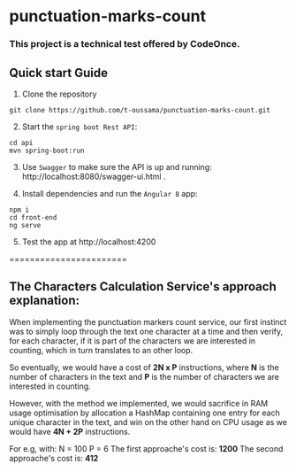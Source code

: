 # punctuation-marks-count
### This project is a technical test offered by CodeOnce.

## Quick start Guide
1. Clone the repository
```
git clone https://github.com/t-oussama/punctuation-marks-count.git
```

2. Start the `spring boot Rest API`:
```
cd api
mvn spring-boot:run
```

3. Use `Swagger` to make sure the API is up and running: http://localhost:8080/swagger-ui.html .

4. Install dependencies and run the `Angular 8` app:
```
npm i
cd front-end
ng serve
```

5. Test the app at http://localhost:4200

=======================

## The Characters Calculation Service's approach explanation:

When implementing the punctuation markers count service, our first instinct was to simply loop through the text one character at a time and then verify, for each character, if it is part of the characters we are interested in counting, which in turn translates to an other loop.

So eventually, we would have a cost of **2N x P** instructions, where **N** is the number of characters in the text and **P** is the number of characters we are interested in counting.

However, with the method we implemented, we would sacrifice in RAM usage optimisation by allocation a HashMap containing one entry for each unique character in the text, and win on the other hand on CPU usage as we would have **4N + 2P** instructions.

For e.g, with:
N = 100
P = 6
The first approache's cost is: **1200**
The second approache's cost is: **412**
